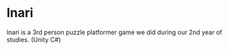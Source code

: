 # Inari
Inari is a 3rd person puzzle platformer game we did during our 2nd year of studies. (Unity C#) 
